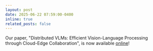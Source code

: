 ```yaml
---
layout: post
date: 2025-06-22 07:59:00-0400
inline: true
related_posts: false
---
```


Our paper, "Distributed VLMs: Efficient Vision-Language Processing through Cloud-Edge Collaboration", is now available [online](https://www.computer.org/csdl/proceedings-article/percom-workshops/2025/355300a280/27FQPv91PAk)!